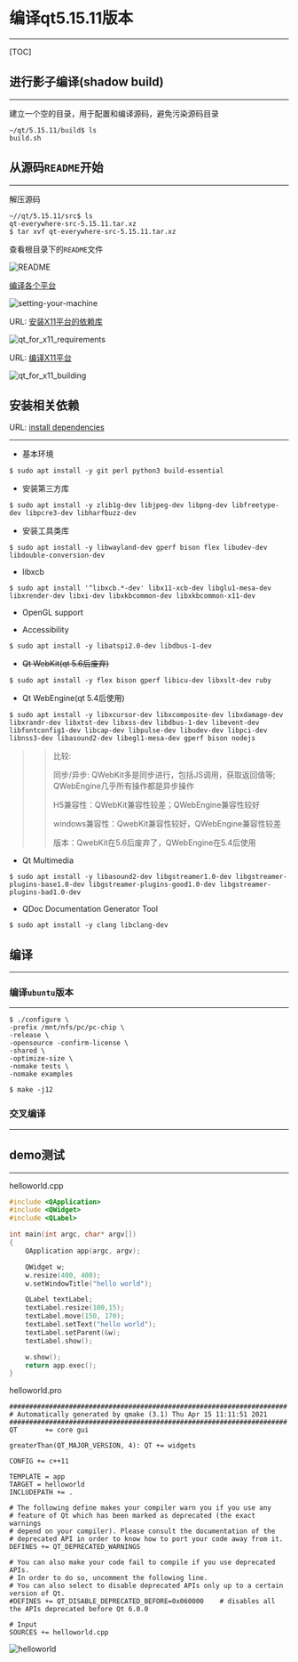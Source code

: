 # 编译qt5.15.11版本

---

[TOC]

## 进行影子编译(shadow build)

---

建立一个空的目录，用于配置和编译源码，避免污染源码目录

```shell
~/qt/5.15.11/build$ ls
build.sh
```

## 从源码`README`开始

---

解压源码

```shell
~//qt/5.15.11/src$ ls
qt-everywhere-src-5.15.11.tar.xz
$ tar xvf qt-everywhere-src-5.15.11.tar.xz
```

查看根目录下的`README`文件

![README](img/README.png)

[编译各个平台](https://wiki.qt.io/Get_the_Source) 

![setting-your-machine](img/setting-your-machine.png)

URL: [安装X11平台的依赖库](https://doc.qt.io/qt-5/linux-requirements.html)

![qt_for_x11_requirements](img/qt_for_x11_requirements.png)

URL: [编译X11平台](https://doc.qt.io/qt-5/linux.html)

![qt_for_x11_building](img/qt_for_x11_building.png)

## 安装相关依赖

URL: [install dependencies](https://wiki.qt.io/Building_Qt_5_from_Git) 

---

* 基本环境

```shell
$ sudo apt install -y git perl python3 build-essential
```

* 安装第三方库
```shell
$ sudo apt install -y zlib1g-dev libjpeg-dev libpng-dev libfreetype-dev libpcre3-dev libharfbuzz-dev
```

* 安装工具类库

```shell
$ sudo apt install -y libwayland-dev gperf bison flex libudev-dev libdouble-conversion-dev
```

* libxcb

```shell
$ sudo apt install '^libxcb.*-dev' libx11-xcb-dev libglu1-mesa-dev libxrender-dev libxi-dev libxkbcommon-dev libxkbcommon-x11-dev
```

* OpenGL support

* Accessibility

```shell
$ sudo apt install -y libatspi2.0-dev libdbus-1-dev
```

* ~~Qt WebKit(qt 5.6后废弃)~~

```shell
$ sudo apt install -y flex bison gperf libicu-dev libxslt-dev ruby
```

* Qt WebEngine(qt 5.4后使用)

```shell
$ sudo apt install -y libxcursor-dev libxcomposite-dev libxdamage-dev libxrandr-dev libxtst-dev libxss-dev libdbus-1-dev libevent-dev libfontconfig1-dev libcap-dev libpulse-dev libudev-dev libpci-dev libnss3-dev libasound2-dev libegl1-mesa-dev gperf bison nodejs
```

>> 比较: 
>>
>> 同步/异步: QWebKit多是同步进行，包括JS调用，获取返回值等; QWebEngine几乎所有操作都是异步操作
>>
>> H5兼容性：QWebKit兼容性较差；QWebEngine兼容性较好
>>
>> windows兼容性：QwebKit兼容性较好，QWebEngine兼容性较差
>>
>> 版本：QwebKit在5.6后废弃了，QWebEngine在5.4后使用


* Qt Multimedia

```shell
$ sudo apt install -y libasound2-dev libgstreamer1.0-dev libgstreamer-plugins-base1.0-dev libgstreamer-plugins-good1.0-dev libgstreamer-plugins-bad1.0-dev
```

* QDoc Documentation Generator Tool

```shell
$ sudo apt install -y clang libclang-dev
```

## 编译
---

### 编译`ubuntu`版本
---

```shell
$ ./configure \
-prefix /mnt/nfs/pc/pc-chip \
-release \
-opensource -confirm-license \
-shared \
-optimize-size \
-nomake tests \
-nomake examples

$ make -j12
```

### 交叉编译
---


## demo测试
---

helloworld.cpp

```c++
#include <QApplication>
#include <QWidget>
#include <QLabel>

int main(int argc, char* argv[])
{
    QApplication app(argc, argv);

    QWidget w;
    w.resize(400, 400);
    w.setWindowTitle("hello world");

    QLabel textLabel;
    textLabel.resize(100,15);
    textLabel.move(150, 170);
    textLabel.setText("hello world");
    textLabel.setParent(&w);
    textLabel.show();

    w.show();
    return app.exec();
}
```

helloworld.pro

```qmake
######################################################################
# Automatically generated by qmake (3.1) Thu Apr 15 11:11:51 2021
######################################################################
QT       += core gui

greaterThan(QT_MAJOR_VERSION, 4): QT += widgets

CONFIG += c++11

TEMPLATE = app
TARGET = helloworld
INCLUDEPATH += .

# The following define makes your compiler warn you if you use any
# feature of Qt which has been marked as deprecated (the exact warnings
# depend on your compiler). Please consult the documentation of the
# deprecated API in order to know how to port your code away from it.
DEFINES += QT_DEPRECATED_WARNINGS

# You can also make your code fail to compile if you use deprecated APIs.
# In order to do so, uncomment the following line.
# You can also select to disable deprecated APIs only up to a certain version of Qt.
#DEFINES += QT_DISABLE_DEPRECATED_BEFORE=0x060000    # disables all the APIs deprecated before Qt 6.0.0

# Input
SOURCES += helloworld.cpp
```

![helloworld](img/helloworld.png)


